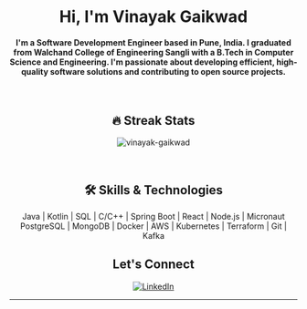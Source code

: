 <h1 align="center">Hi, I'm Vinayak Gaikwad </h1>
<h4 align="center">I'm a Software Development Engineer based in Pune, India. I graduated from Walchand College of Engineering Sangli with a B.Tech in Computer Science and Engineering. I'm passionate about developing efficient, high-quality software solutions and contributing to open source projects.</h4>
<br>
<h2 align="center"> 🔥 Streak Stats</h2>
<p align="center"><img src="https://github-readme-streak-stats.herokuapp.com/?user=vinayak-gaikwad&theme=algolia" alt="vinayak-gaikwad"  /></p>
<br/>

<h2 align="center">🛠️ Skills & Technologies</h2>
<p align="center">
  Java | Kotlin | SQL | C/C++ | Spring Boot | React | Node.js | Micronaut<br>
  PostgreSQL | MongoDB | Docker | AWS | Kubernetes | Terraform | Git | Kafka
</p>

<h2 align="center">Let's Connect </h2>
<p align="center">
	<a href="https://www.linkedin.com/in/vinayak-gaikwad291/"><img src="https://img.icons8.com/bubbles/50/000000/linkedin.png" alt="LinkedIn"/></a>	
</p>
<hr/>

